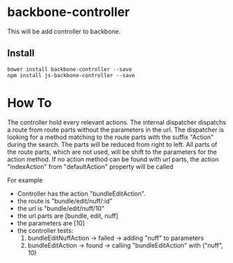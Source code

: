 # backbone-controller
This will be add controller to backbone.

## Install
```
bower install backbone-controller --save
npm install js-backbone-controller --save
```

# How To
The controller hold every relevant actions. The internal dispatcher dispatchs a route from
route parts without the parameters in the url. The dispatcher is looking for a method matching
to the route parts with the suffix "Action" during the search. The parts will be reduced from
right to left. All parts of the route parts, which are not used, will be shift to the parameters
for the action method. If no action method can be found with url parts,
the action "indexAction" from "defaultAction" property will be called
     
For example
 
- Controller has the action "bundleEditAction".
-  the route is "bundle/edit/nuff/:id"
- the url is "bundle/edit/nuff/10"
- the url parts are [bundle, edit, nuff]
- the parameters are [10]
- the controller tests:
  1. bundleEditNuffAction -> failed -> adding "nuff" to parameters
  2. bundleEditAction -> found -> calling "bundleEditAction" with ("nuff", 10)

